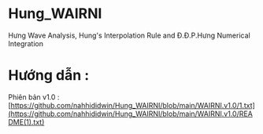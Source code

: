 # Hung_WAIRNI
Hưng Wave Analysis, Hung's Interpolation Rule and Đ.Đ.P.Hưng Numerical Integration

# Hướng dẫn :

Phiên bản v1.0 : [https://github.com/nahhididwin/Hung_WAIRNI/blob/main/WAIRNI.v1.0/1.txt](https://github.com/nahhididwin/Hung_WAIRNI/blob/main/WAIRNI.v1.0/README(1).txt)
